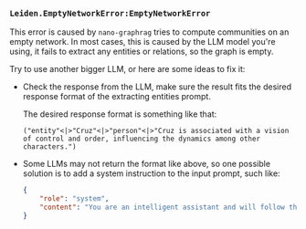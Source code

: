 ### `Leiden.EmptyNetworkError:EmptyNetworkError`

This error is caused by `nano-graphrag` tries to compute communities on an empty network. In most cases, this is caused by the LLM model you're using, it fails to extract any entities or relations, so the graph is empty.

Try to use another bigger LLM, or here are some ideas to fix it:

 - Check the response from the LLM, make sure the result fits the desired response format of the extracting entities prompt. 

    The desired response format is something like that:

    ```text
    ("entity"<|>"Cruz"<|>"person"<|>"Cruz is associated with a vision of control and order, influencing the dynamics among other characters.")
    ```

 - Some LLMs may not return the format like above, so one possible solution is to add a system instruction to the input prompt, such like:
    ```json
    {
        "role": "system",
        "content": "You are an intelligent assistant and will follow the instructions given to you to fulfill the goal. The answer should be in the format as in the given example."
    }
    ```
